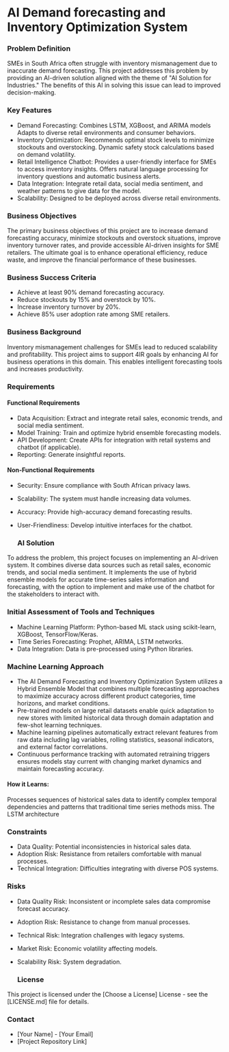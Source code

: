 <h1>AI Demand forecasting and Inventory Optimization System</h1>

<h3>Problem Definition</h3>

SMEs in South Africa often struggle with inventory mismanagement due to inaccurate demand forecasting. This project addresses this problem by providing an AI-driven solution aligned with the theme of "AI Solution for Industries." The benefits of this AI in solving this issue can lead to improved decision-making.


<h3>Key Features</h3>

- Demand Forecasting: Combines LSTM, XGBoost, and ARIMA models
                      Adapts to diverse retail environments and consumer behaviors.
- Inventory Optimization: Recommends optimal stock levels to minimize stockouts and overstocking.
                          Dynamic safety stock calculations based on demand volatility.
- Retail Intelligence Chatbot: Provides a user-friendly interface for SMEs to access inventory insights.
                               Offers natural language processing for inventory questions and automatic business alerts.
- Data Integration: Integrate retail data, social media sentiment, and weather patterns to give data for the model.
- Scalability:  Designed to be deployed across diverse retail environments.


<h3>Business Objectives</h3>

The primary business objectives of this project are to increase demand forecasting accuracy, minimize stockouts and overstock situations, improve inventory turnover rates, and provide accessible AI-driven insights for SME retailers. The ultimate goal is to enhance operational efficiency, reduce waste, and improve the financial performance of these businesses.

<h3>Business Success Criteria</h3>

- Achieve at least 90% demand forecasting accuracy.
- Reduce stockouts by 15% and overstock by 10%.
- Increase inventory turnover by 20%.
- Achieve 85% user adoption rate among SME retailers.


<h3>Business Background</h3>

Inventory mismanagement challenges for SMEs lead to reduced scalability and profitability. This project aims to support 4IR goals by enhancing AI for business operations in this domain. This enables intelligent forecasting tools and increases productivity.


<h3>Requirements</h3>

 <h4>Functional Requirements</h4>
 
- Data Acquisition: Extract and integrate retail sales, economic trends, and social media sentiment.
- Model Training: Train and optimize hybrid ensemble forecasting models.
- API Development: Create APIs for integration with retail systems and chatbot (if applicable).
- Reporting: Generate insightful reports.

<h4>Non-Functional Requirements</h4>

- Security: Ensure compliance with South African privacy laws.
- Scalability: The system must handle increasing data volumes.
- Accuracy: Provide high-accuracy demand forecasting results.
- User-Friendliness: Develop intuitive interfaces for the chatbot.


  <h3>AI Solution</h3>

To address the problem, this project focuses on implementing an AI-driven system. It combines diverse data sources such as retail sales, economic trends, and social media sentiment. It implements the use of hybrid ensemble models for accurate time-series sales information and forecasting, with the option to implement and make use of the chatbot for the stakeholders to interact with.


<h3>Initial Assessment of Tools and Techniques</h3>

- Machine Learning Platform: Python-based ML stack using scikit-learn, XGBoost, TensorFlow/Keras.
- Time Series Forecasting: Prophet, ARIMA, LSTM networks.
- Data Integration: Data is pre-processed using Python libraries.


<h3>Machine Learning Approach</h3>

*   The AI Demand Forecasting and Inventory Optimization System utilizes a Hybrid Ensemble Model that combines multiple forecasting approaches to maximize accuracy across different product categories, time horizons, and market conditions.
*   Pre-trained models on large retail datasets enable quick adaptation to new stores with limited historical data through domain adaptation and few-shot learning techniques.
*   Machine learning pipelines automatically extract relevant features from raw data including lag variables, rolling statistics, seasonal indicators, and external factor correlations.
*   Continuous performance tracking with automated retraining triggers ensures models stay current with changing market dynamics and maintain forecasting accuracy.

<h4>How it Learns:</h4>
   Processes sequences of historical sales data to
   identify complex temporal dependencies and patterns that
   traditional time series methods miss. The LSTM architecture


 <h3>Constraints</h3>

- Data Quality: Potential inconsistencies in historical sales data.
- Adoption Risk: Resistance from retailers comfortable with manual processes.
- Technical Integration: Difficulties integrating with diverse POS systems.


<h3>Risks</h3>

- Data Quality Risk: Inconsistent or incomplete sales data compromise forecast accuracy.
- Adoption Risk: Resistance to change from manual processes.
- Technical Risk: Integration challenges with legacy systems.
- Market Risk: Economic volatility affecting models.
- Scalability Risk: System degradation.


  <h3>License</h3>

This project is licensed under the [Choose a License] License - see the [LICENSE.md] file for details.


<h3>Contact</h3>

- [Your Name] - [Your Email]
- [Project Repository Link]
